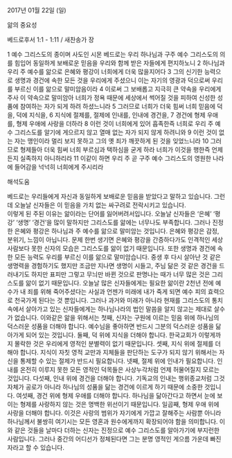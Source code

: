 2017년 01월 22일 (일)

앎의 중요성



베드로후서 1:1 - 1:11 / 새찬송가  장


1 예수 그리스도의 종이며 사도인 시몬 베드로는 우리 하나님과 구주 예수 그리스도의 의를 힘입어 동일하게 보배로운 믿음을 우리와 함께 받은 자들에게 편지하노니 2 하나님과 우리 주 예수를 앎으로 은혜와 평강이 너희에게 더욱 많을지어다 3 그의 신기한 능력으로 생명과 경건에 속한 모든 것을 우리에게 주셨으니 이는 자기의 영광과 덕으로써 우리를 부르신 이를 앎으로 말미암음이라 4 이로써 그 보배롭고 지극히 큰 약속을 우리에게 주사 이 약속으로 말미암아 너희가 정욕 때문에 세상에서 썩어질 것을 피하여 신성한 성품에 참여하는 자가 되게 하려 하셨느니라 5 그러므로 너희가 더욱 힘써 너희 믿음에 덕을, 덕에 지식을, 6 지식에 절제를, 절제에 인내를, 인내에 경건을, 7 경건에 형제 우애를, 형제 우애에 사랑을 더하라 8 이런 것이 너희에게 있어 흡족한즉 너희로 우리 주 예수 그리스도를 알기에 게으르지 않고 열매 없는 자가 되지 않게 하려니와 9 이런 것이 없는 자는 맹인이라 멀리 보지 못하고 그의 옛 죄가 깨끗하게 된 것을 잊었느니라 10 그러므로 형제들아 더욱 힘써 너희 부르심과 택하심을 굳게 하라 너희가 이것을 행한즉 언제든지 실족하지 아니하리라 11 이같이 하면 우리 주 곧 구주 예수 그리스도의 영원한 나라에 들어감을 넉넉히 너희에게 주시리라

해석도움





베드로는 우리들에게 자신과 동일하게 보배로운 믿음을 받았다고 말하고 있습니다.
그런데 오늘날 신자들은 이 믿음을 가치 없는 싸구려로 전락시키고 있습니다.  
이렇게 된 주된 이유는 앎이라는 단어를 잃어버려서입니다. 
오늘날 신자들은 ‘은혜’ ‘평강’ ‘생명’ ‘경건’을 많이 말하지만 그리스도를 앎에는 너무나도 부족합니다. 그러나 진정한 은혜와 평강은 하나님과 주 예수를 앎으로 말미암는 것입니다. 은혜와 평강은 감정, 분위기, 느낌이 아닙니다. 문제 한번 생기면 은혜와 평강을 간증하다가도 인격적인 세상 사람보다 못한 신자의 모습은 그리스도를 앎이 없기 때문입니다. 또한 생명과 경건에 속한 모든 능력도 우리를 부르신 이를 앎으로 말미암습니다. 중생 후 다시 살아난 것 같은 생명력을 경험하기도 했지만 조금만 지나면 생명이 시들고, 주님 닮은 것 같은 경건을 드러내기도 하지만 표피만 그렇고 무늬만 바뀐 것으로 판명나는 때가 너무 많은 것은 그리스도를 앎이 없기 때문입니다. 
오늘날 많은 신자들에게는 필요한 앎이란 2천년 전에 예수가 내 죄를 위해 죽어주셨다는 사실과 언젠가 미래에 내가 죽게 되면 예수 피의 효력으로 천국가게 된다는 것 뿐입니다. 
그러나 과거와 미래가 아니라 현재를 그리스도의 통치속에서 살아가고 있는 신자들에게는 하나님나라의 법인 말씀을 알지 않고는 제대로 살수가 없습니다. 
이와같은 앎을 위해서는 
첫째, 신자는 구원에 이르는 믿음 위에 하나님의 덕스러운 성품을 더해야 합니다. 
예수님을 좋아하면 반드시 그분의 덕스러운 성품을 닮아가게 되어 있는 것입니다.
둘째, 덕 위에 지식을 더해야 합니다. 한국교회가 이렇게까지 몰락한 것은 우리에게 영적인 분별력이 없기 때문입니다. 셋째, 지식 위에 절제를 더해야 합니다. 지식이 자칫 영적 교만과 지체들을 판단하는 도구가 되지 않기 위해서는 자신을 통제할 수 있는 절제가 반드시 필요합니다. 
넷째, 절제 위에 인내가 필요합니다. 인내를 온전히 이루지 못한 모든 영적인 덕목들은 사상누각처럼 언제 허물어질지 모르는 것입니다. 
다섯째, 인내 위에 경건을 더해야 합니다. 기독교의 인내는 행위종교처럼 그것 자체가 공로가 아니라 하나님의 성품을 닮는 경건에 이르게 하기 때문에 소중한 것입니다. 여섯째, 경건 위에 형제 우애를 더해야 합니다. 하나님을 닮아간다고 하면서 눈에 보이는 형제를 사랑하지 않는 것은 명백한 위선이기 때문입니다. 
일곱째, 형제 우애 위에 사랑을 더해야 합니다. 이것은 사랑의 범위가 자기에게 가깝고 잘해주는 사람뿐 아니라 하나님께서 불쌍히 여기시는 모든 영혼과 원수에게까지 확장되어야 함을 의미합니다. 이와 같은 것들을 날마다 더하는 신자는 진정으로 예수 그리스도를 알아가기에 부지런한 사람입니다. 그러나 중간의 어디선가 정체된다면 그는 분명 영적인 게으름 가운데 빠진 자라고 할 수 있습니다.